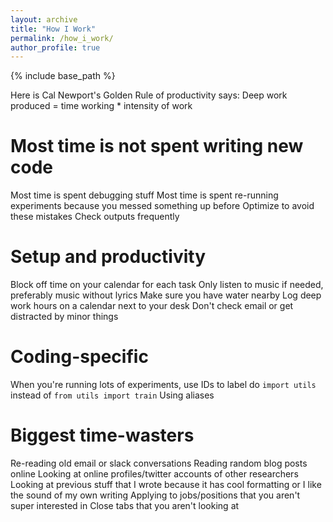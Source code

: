 ```yaml
---
layout: archive
title: "How I Work"
permalink: /how_i_work/
author_profile: true
---
```


{% include base_path %}

Here is Cal Newport's Golden Rule of productivity says:
Deep work produced = time working * intensity of work

# Most time is not spent writing new code
Most time is spent debugging stuff
Most time is spent re-running experiments because you messed something up before
Optimize to avoid these mistakes
Check outputs frequently

# Setup and productivity

Block off time on your calendar for each task
Only listen to music if needed, preferably music without lyrics
Make sure you have water nearby
Log deep work hours on a calendar next to your desk
Don't check email or get distracted by minor things

# Coding-specific

When you're running lots of experiments, use IDs to label
do `import utils` instead of `from utils import train`
Using aliases

# Biggest time-wasters
Re-reading old email or slack conversations
Reading random blog posts online
Looking at online profiles/twitter accounts of other researchers
Looking at previous stuff that I wrote because it has cool formatting or I like the sound of my own writing
Applying to jobs/positions that you aren't super interested in
Close tabs that you aren't looking at